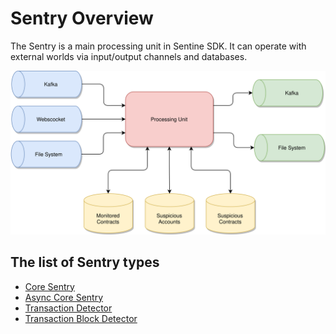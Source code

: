 # Sentry Overview

The Sentry is a main processing unit in Sentine SDK. It can operate with external worlds via input/output channels 
and databases.

![](/docs/Sentry/sentry.drawio.svg)

## The list of Sentry types

- [Core Sentry](/docs/Sentry/CoreSentry.md)
- [Async Core Sentry](/docs/Sentry/AsyncCoreSentry.md)
- [Transaction Detector](/docs/Sentry/TransactionDetector.md)
- [Transaction Block Detector](/docs/Sentry/TransactionDetector.md)


